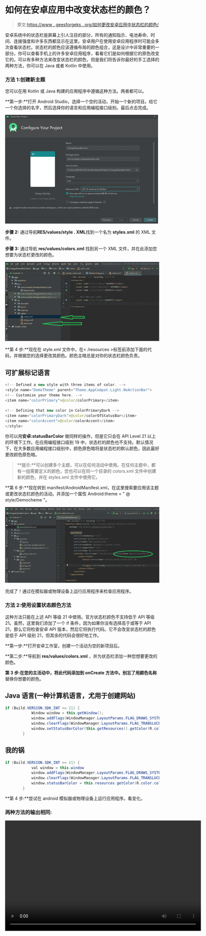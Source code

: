 # 如何在安卓应用中改变状态栏的颜色？

> 原文:[https://www . geesforgeks . org/如何更改安卓应用中状态栏的颜色/](https://www.geeksforgeeks.org/how-to-change-the-color-of-status-bar-in-an-android-app/)

安卓系统中的状态栏是屏幕上引人注目的部分，所有的通知指示、电池寿命、时间、连接强度和许多东西都显示在这里。安卓用户在使用安卓应用程序时可能会多次查看状态栏。状态栏的颜色应该遵循布局的颜色组合，这是设计中非常重要的一部分。你可以查看手机上的许多安卓应用程序，看看它们是如何根据它的原色改变它的。可以有多种方法来改变状态栏的颜色，但是我们将告诉你最好的手工选择的两种方法，你可以在 Java 或者 Kotlin 中使用。

### 方法 1:创建新主题

您可以在用 Kotlin 或 Java 构建的应用程序中遵循这种方法。两者都可以。

**第一步:**打开 Android Studio，选择一个空的活动，开始一个新的项目。给它一个你选择的名字，然后选择你的语言和应用编程接口级别。最后点击完成。

![](img/0334e5938e39da38b0aaa98f16d06277.png)

**步骤 2:** 通过导航**RES/values/style . XML**找到一个名为 **styles.xml** 的 XML 文件。

**步骤 3:** 通过导航 **res/values/colors.xml** 找到另一个 XML 文件，并在此添加您想要为状态栏更改的颜色。

![](img/94f42fc5cc7c6610bd89845d54e33ed7.png)

**第 4 步:**现在在 style.xml 文件中，在< /resources >标签前添加下面的代码，并根据您的选择更改其颜色。颜色主暗总是对你的状态栏颜色负责。

## 可扩展标记语言

```java
<!-- Defined a new style with three items of color. -->
<style name="DemoTheme" parent="Theme.AppCompat.Light.NoActionBar">
<!-- Customize your theme here. -->
<item name="colorPrimary">@color/colorPrimary</item>

<!-- Defining that new color in ColorPrimaryDark -->
<item name="colorPrimaryDark">@color/colorOfStatusBar</item>
<item name="colorAccent">@color/colorAccent</item>
</style>
```

你可以用**安卓:statusBarColor** 做同样的操作，但是它只会在 API Level 21 以上的环境下工作。在应用编程接口级别 19 中，状态栏的颜色也不支持。默认情况下，在大多数应用编程接口级别中，颜色原色暗将是状态栏的默认颜色，因此最好更改颜色原色暗。

> **提示:**可以创建多个主题，可以在任何活动中使用。在任何主题中，都有一组需要定义的颜色，您也可以在同一个目录的 colors.xml 文件中创建新的颜色，并在 styles.xml 文件中使用它。

**第 6 步:**现在转到 manifest/AndroidManifest.xml，在这里搜索要应用该主题或更改状态栏颜色的活动。并添加一个属性 Android:theme = " @ style/Democheme "。

![](img/e8932122aac9651bc344a775176420ad.png)

完成了！通过在模拟器或物理设备上运行应用程序来检查应用程序。

### 方法 2:使用设置状态颜色方法

这种方法只能在上述 API 等级 21 中使用。官方状态栏颜色不支持低于 API 等级 21。虽然，这里我们添加了一个 if 条件，因为如果你没有选择高于或等于 API 21，那么它将检查安卓 API 版本，然后它将执行代码。它不会改变状态栏的颜色是低于 API 级别 21，但其余的代码会很好地工作。

**第一步:**打开安卓工作室，创建一个活动为空的新项目后。

**第二步:**导航到 **res/values/colors.xml** ，并为状态栏添加一种您想要更改的颜色。

**第 3 步:**在您的主活动中，将此代码添加到 onCreate 方法中。别忘了用**颜色名称**替换你想要的颜色。

## Java 语言(一种计算机语言，尤用于创建网站)

```java
if (Build.VERSION.SDK_INT >= 21) {
            Window window = this.getWindow();
            window.addFlags(WindowManager.LayoutParams.FLAG_DRAWS_SYSTEM_BAR_BACKGROUNDS);
            window.clearFlags(WindowManager.LayoutParams.FLAG_TRANSLUCENT_STATUS);
            window.setStatusBarColor(this.getResources().getColor(R.color.colorPrimaryDark));
        }
```

## 我的锅

```java
if (Build.VERSION.SDK_INT >= 21) {
            val window = this.window
            window.addFlags(WindowManager.LayoutParams.FLAG_DRAWS_SYSTEM_BAR_BACKGROUNDS)
            window.clearFlags(WindowManager.LayoutParams.FLAG_TRANSLUCENT_STATUS)
            window.statusBarColor = this.resources.getColor(R.color.colorPrimaryDark)
        }
```

**第 4 步:**尝试在 android 模拟器或物理设备上运行应用程序。看变化。

### **两种方法的输出相同:**

<video class="wp-video-shortcode" id="video-523162-1" width="640" height="360" preload="metadata" controls=""><source type="video/mp4" src="https://media.geeksforgeeks.org/wp-content/uploads/20201128213615/output.mp4?_=1">[https://media.geeksforgeeks.org/wp-content/uploads/20201128213615/output.mp4](https://media.geeksforgeeks.org/wp-content/uploads/20201128213615/output.mp4)</video>